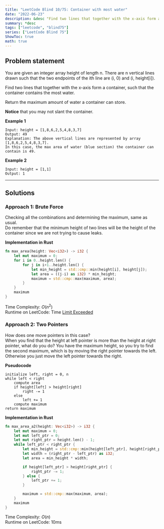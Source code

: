 ```yaml
---
title: "LeetCode Blind 10/75: Container with most water"
date: "2022-06-23"
description: &desc "Find two lines that together with the x-axis form a container, such that the container contains the most water."
summary: *desc
tags: ["leetcode", "blind75"]
series: ["LeetCode Blind 75"]
ShowToc: true
math: true
---
```


## Problem statement

You are given an integer array height of length n. There are n vertical lines drawn such that the two endpoints of the ith line are (i, 0) and (i, height[i]).  

Find two lines that together with the x-axis form a container, such that the container contains the most water.  

Return the maximum amount of water a container can store.  

**Notice** that you may not slant the container.  

**Example 1**

```
Input: height = [1,8,6,2,5,4,8,3,7]
Output: 49
Explanation: The above vertical lines are represented by array [1,8,6,2,5,4,8,3,7].  
In this case, the max area of water (blue section) the container can contain is 49.
```

**Example 2**

```
Input: height = [1,1]
Output: 1
```

---

## Solutions

### Approach 1: Brute Force

Checking all the combinations and determining the maximum, same as usual.  
Do remember that the minimum height of two lines will be the height of the container
since we are not trying to cause leaks.

**Implementation in Rust**

```rs
fn max_area(height: Vec<i32>) -> i32 {
    let mut maximum = 0;
    for i in 0..height.len() {
        for j in i+1..height.len() {
            let min_height = std::cmp::min(height[i], height[j]);
            let area = ((j-i) as i32) * min_height;
            maximum = std::cmp::max(maximum, area);
        }
    }
    maximum
}
```

Time Complexity: $O(n^2)$  
Runtime on LeetCode: Time [Limit Exceeded](https://leetcode.com/submissions/detail/729128801/)

### Approach 2: Two Pointers

How does one move pointers in this case?  
When you find that the height at left pointer is more than the height at right pointer,
what do you do? You have the maximum height, so you try to find the second maximum, which is by moving
the right pointer towards the left. Otherwise you just move the left pointer towards the right.

**Pseudocode**

```text
initialize left, right = 0, n
while left < right
    compute area
    if height[left] > height[right]
        right -= 1
    else
        left += 1
    compute maximum
return maximum
```

**Implementation in Rust**

```rs
fn max_area_a2(height: Vec<i32>) -> i32 {
    let mut maximum = 0;
    let mut left_ptr = 0;
    let mut right_ptr = height.len() - 1;
    while left_ptr < right_ptr {
        let min_height = std::cmp::min(height[left_ptr], height[right_ptr]);
        let width = (right_ptr - left_ptr) as i32;
        let area = min_height * width;

        if height[left_ptr] > height[right_ptr] {
            right_ptr -= 1;
        } else {
            left_ptr += 1;
        }

        maximum = std::cmp::max(maximum, area);
    }
    maximum
}
```

Time Complexity: $O(n)$  
Runtime on LeetCode: $10$ms  
